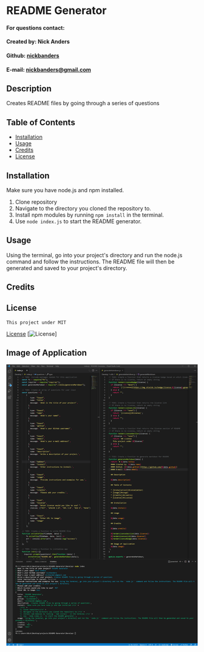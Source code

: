 # README Generator
  #### For questions contact:
  #### Created by: Nick Anders
  #### Github: [nickbanders](https://github.com/nickbanders)
  #### E-mail: nickbanders@gmail.com

  ## Description

  Creates README files by going through a series of questions

  ## Table of Contents

  * [Installation](#installation)
  * [Usage](#usage)
  * [Credits](#credits)
  * [License](#license)

  ## Installation

  
Make sure you have node.js and npm installed.

1. Clone repository
2. Navigate to the directory you cloned the repository to.
3. Install npm modules by running ``npm install`` in the terminal.
4. Use ``node index.js`` to start the README generator.

  ## Usage
  
  Using the terminal, go into your project's directory and run the node.js command and follow the instructions. The README file will then be generated and saved to your project's directory.

  ## Credits

  

  ## License
    This project under MIT
  [License](#license)
  [![License](https://img.shields.io/badge/license-MIT-green.svg)]

  ## Image of Application
  ![Snapshot](https://raw.githubusercontent.com/nickbanders/README-generator/main/images/project-image.png)
